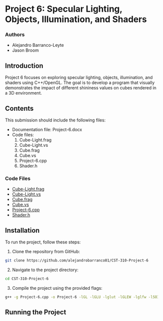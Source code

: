 # Project 6: Specular Lighting, Objects, Illumination, and Shaders

### Authors

- Alejandro Barranco-Leyte
- Jason Broom

## Introduction

Project 6 focuses on exploring specular lighting, objects, illumination, and shaders using C++/OpenGL. The goal is to develop a program that visually demonstrates the impact of different shininess values on cubes rendered in a 3D environment.

## Contents

This submission should include the following files:

- Documentation file: Project-6.docx
- Code files:
  1. Cube-Light.frag
  2. Cube-Light.vs
  3. Cube.frag
  4. Cube.vs
  5. Project-6.cpp
  6. Shader.h

### Code Files

- [Cube-Light.frag](Cube-Light.frag)
- [Cube-Light.vs](Cube-Light.vs)
- [Cube.frag](Cube.frag)
- [Cube.vs](Cube.vs)
- [Project-6.cpp](Project-6.cpp)
- [Shader.h](Shader.h)
  
## Installation

To run the project, follow these steps:

1. Clone the repository from GitHub:
```bash
git clone https://github.com/alejandrobarranco01/CST-310-Project-6
```  
2. Navigate to the project directory:
```bash
cd CST-310-Project-6
```
3. Compile the project using the provided flags:
```bash
g++ -g Project-6.cpp -o Project-6 -lGL -lGLU -lglut -lGLEW -lglfw -lSOIL -lglm
```

## Running the Project


